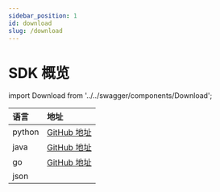 ```yaml
---
sidebar_position: 1
id: download
slug: /download
---
```


# SDK 概览

import Download from '../../swagger/components/Download';

| 语言 | 地址 |
| :-----| :----- |
| python | [GitHub 地址](https://github.com/smartxworks/cloudtower-python-sdk) | 
| java | [GitHub 地址](https://github.com/smartxworks/cloudtower-java-sdk) | 
| go | [GitHub 地址](https://github.com/smartxworks/cloudtower-go-sdk) | 
| json | <Download/> |
